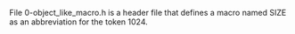 File 0-object_like_macro.h is a header file that defines a macro named SIZE as an abbreviation for the token 1024.